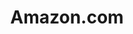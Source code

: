 ---
codehost: https://github.com/amzn
colors:
- '#FF9900'
facebook: https://www.facebook.com/amazon
images:
- amazon-icon.svg
- amazon-tile.svg
- amazon-ar21.svg
logohandle: amazon
pinterest: https://www.pinterest.com/amazon
sort: amazon
tags:
- ecommerce
title: Amazon.com
twitter: https://x.com/amazon
website: https://www.amazon.com/
wikipedia: https://en.wikipedia.org/wiki/Amazon.com
---